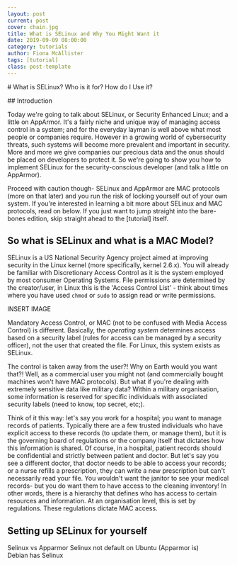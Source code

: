 ```yaml
---
layout: post
current: post
cover: chain.jpg
title: What is SELinux and Why You Might Want it
date: 2019-09-09 08:00:00
category: tutorials
author: Fiona McAllister
tags: [tutorial]
class: post-template
---
```

# What is SELinux? Who is it for? How do I Use it?

## Introduction

Today we're going to talk about SELinux, or Security Enhanced Linux; and a little on AppArmor. It's a fairly niche and unique way of managing access control in a system; and for the everyday layman is well above what most people or companies require. However in a growing world of cybersecurity threats, such systems will become more prevalent and important in security. More and more we give companies our precious data and the onus should be placed on developers to protect it. So we're going to show you how to implement SELinux for the security-conscious developer (and talk a little on AppArmor).

Proceed with caution though- SELinux and AppArmor are MAC protocols (more on that later) and you run the risk of locking yourself out of your own system. If you're interested in learning a bit more about SELinux and MAC protocols, read on below. If you just want to jump straight into the bare-bones edition, skip straight ahead to the [tutorial] itself.

## So what is SELinux and what is a MAC Model?

SELinux is a US National Security Agency project aimed at improving security in the Linux kernel (more specifically, kernel 2.6.x). You will already be familiar with Discretionary Access Control as it is the system employed by most consumer Operating Systems. File permissions are determined by the creator/user, in Linux this is the 'Access Control List' - think about times where you have used `chmod` or `sudo` to assign read or write permissions.

INSERT IMAGE

Mandatory Access Control, or MAC (not to be confused with Media Access Control) is different. Basically, the *operating system* determines access based on a security label (rules for access can be managed by a security officer), not the user that created the file. For Linux, this system exists as SELinux. 

The control is taken away from the user?! Why on Earth would you want that?! Well, as a commercial user you might not (and commercially bought machines won't have MAC protocols). 
But what if you're dealing with extremely sensitive data like military data? Within a military organisation, some information is reserved for specific individuals with associated security labels (need to know, top secret, etc;).

Think of it this way: let's say you work for a hospital; you want to manage records of patients. Typically there are a few trusted individuals who have explicit access to these records (to update them, or manage them), but it is the governing board of regulations or the company itself that dictates how this information is shared. Of course, in a hospital, patient records should be confidential and strictly between patient and doctor.
But let's say you see a different doctor, that doctor needs to be able to access your records; or a nurse refills a prescription, they can write a new prescription but can't necessarily read your file. You wouldn't want the janitor to see your medical records- but you do want them to have access to the cleaning inventory!
In other words, there is a hierarchy that defines who has access to certain resources and information. At an organisation level, this is set by regulations. These regulations dictate MAC access.

## Setting up SELinux for yourself

Selinux vs Apparmor
Selinux not default on Ubuntu (Apparmor is)
Debian has Selinux
